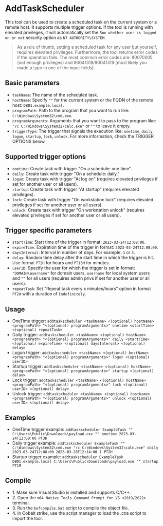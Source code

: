 # AddTaskScheduler
This tool can be used to create a scheduled task on the current system or a remote host. It supports multiple trigger options. If the tool is running with elevated privileges, it will automatically set the `Run whether user is logged on or not` security option as `NT AUTHORITY\SYSTEM`. 

>As a rule of thumb, setting a scheduled task for any user but yourself, requires elevated privileges. Furthermore, the tool returns error codes if the operation fails. The most common error codes are: 80070005 (not enough privileges) and 80041318/80041319 (most likely you made a typo in one of the input fields). 

## Basic parameters
* `taskName`: The name of the scheduled task.
* `hostName`: Specify `""` for the current system or the FQDN of the remote host: `DB01.example.local`. 
* `programPath`: Path to the program that you want to run like: `C:\Windows\System32\cmd.exe`.
* `programArguments`: Arguments that you want to pass to the program like: `"/c C:\Windows\System32\calc.exe"` or `""` to leave it empty.
* `triggerType`: The trigger that signals the execution like: `onetime`, `daily`, `logon`, `startup`, `lock`, `unlock`. For more information, check the TRIGGER OPTIONS below.

## Supported trigger options
* `onetime`: Create task with trigger "On a schedule: one time".
* `daily`: Create task with trigger "On a schedule: daily."
* `logon`: Create task with trigger "At log on" (requires elevated privileges if set for another user or all users).
* `startup`: Create task with trigger "At startup" (requires elevated privileges).
* `lock`: Create task with trigger "On workstation lock" (requires elevated privileges if set for another user or all users).
* `unlock`: Create task with trigger "On workstation unlock" (requires elevated privileges if set for another user or all users).

## Trigger specific parameters
* `startTime`: Start time of the trigger in format: `2023-03-24T12:08:00`.
* `expireTime`: Expiration time of the trigger in format: `2023-03-24T12:08:00`.
* `daysInterval`: Interval in number of days. For example: `1` or `3`.
* `delay`: Random time delay after the start time in which the trigger is hit. Use format `PT2H` for hours and `PT15M` for minutes.
* `userID`: Specify the user for which the trigger is set in format: `"DOMAIN\username"` for domain users, `username` for local system users and `""` for all users (requires admin privs if set for another user or all users).
* `repeatTask`: Set "Repeat task every x minutes/hours" option in format `PT2H` with a duration of `Indefinitely`.

## Usage
* OneTime trigger: `addtaskscheduler <taskName> <(optional) hostName> <programPath> "<(optional) programArguments>" onetime <startTime> <(optional) repeatTask>`
* Daily trigger: `addtaskscheduler <taskName> <(optional) hostName> <programPath> "<(optional) programArguments>" daily <startTime> <(optional) expireTime> <(optional) daysInterval> <(optional) delay>`
* Logon trigger: `addtaskscheduler <taskName> <(optional) hostName> <programPath> "<(optional) programArguments>" logon <(optional) userID>`
* Startup trigger: `addtaskscheduler <taskName> <(optional) hostName> <programPath> "<(optional) programArguments>" startup <(optional) delay>`
* Lock trigger: `addtaskscheduler <taskName> <(optional) hostName> <programPath> "<(optional) programArguments>" lock <(optional) userID> <(optional) delay>`
* Unlock trigger: `addtaskscheduler <taskName> <(optional) hostName> <programPath> "<(optional) programArguments>" unlock <(optional) userID> <(optional) delay>`

## Examples
* OneTime trigger example: `addtaskscheduler ExampleTask "" C:\Users\Public\Downloads\payload.exe "" onetime 2023-03-24T12:08:00 PT3H`
* Daily trigger example: `addtaskscheduler ExampleTask "" C:\Windows\System32\cmd.exe "/c C:\Windows\System32\calc.exe" daily 2023-03-24T12:08:00 2023-03-28T12:14:00 1 PT2H`
* Startup trigger example: `addtaskscheduler ExampleTask DB01.example.local C:\Users\Public\Downloads\payload.exe "" startup PT1M`

## Compile
- 1\. Make sure Visual Studio is installed and supports C/C++.
- 2\. Open the `x64 Native Tools Command Prompt for VS <2019/2022>` terminal.
- 3\. Run the `bofcompile.bat` script to compile the object file. 
- 4\. In Cobalt strike, use the script manager to load the .cna script to import the tool. 
